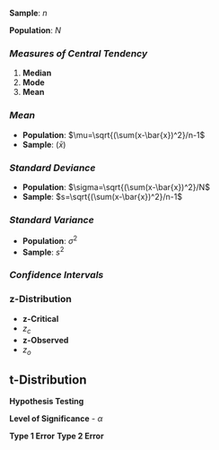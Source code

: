 
**Sample**: $n$

**Population**: $N$

### _**Measures of Central Tendency**_
1. **Median**
2. **Mode**
3. **Mean**

### _**Mean**_
- **Population**: $\mu=\sqrt{(\sum(x-\bar{x})^2}/n-1$
- **Sample**: $(\bar{x})$

### _**Standard Deviance**_
- **Population**: $\sigma=\sqrt{(\sum(x-\bar{x})^2}/N$
- **Sample**: $s=\sqrt{(\sum(x-\bar{x})^2}/n-1$

### _**Standard Variance**_
- **Population**: $\sigma^2$
- **Sample**: $s^2$

### _**Confidence Intervals**_

### **z-Distribution**
- **z-Critical**
- $z_c$
- **z-Observed**
- $z_o$
## **t-Distribution**


**Hypothesis Testing**

**Level of Significance** - $\alpha$

**Type 1 Error**
**Type 2 Error**

